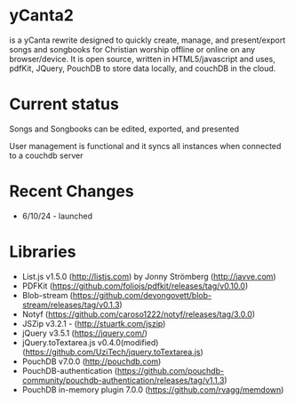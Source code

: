 # yCanta2
is a yCanta rewrite designed to quickly create, manage, and present/export songs and songbooks for Christian worship offline or online on any browser/device.  It is open source, written in HTML5/javascript and uses, pdfKit, JQuery, PouchDB to store data locally, and couchDB in the cloud.

# Current status
Songs and Songbooks can be edited, exported, and presented

User management is functional and it syncs all instances when connected to a couchdb server

# Recent Changes
* 6/10/24 - launched

# Libraries
* List.js v1.5.0 (http://listjs.com) by Jonny Strömberg (http://javve.com)
* PDFKit (https://github.com/foliojs/pdfkit/releases/tag/v0.10.0)
* Blob-stream (https://github.com/devongovett/blob-stream/releases/tag/v0.1.3)
* Notyf (https://github.com/caroso1222/notyf/releases/tag/3.0.0)
* JSZip v3.2.1 - (http://stuartk.com/jszip)
* jQuery v3.5.1 (https://jquery.com/)
* jQuery.toTextarea.js v0.4.0(modified) (https://github.com/UziTech/jquery.toTextarea.js)
* PouchDB v7.0.0 (http://pouchdb.com)
* PouchDB-authentication (https://github.com/pouchdb-community/pouchdb-authentication/releases/tag/v1.1.3)
* PouchDB in-memory plugin 7.0.0 (https://github.com/rvagg/memdown)
